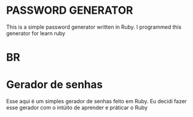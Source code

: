 # PASSWORD GENERATOR
This is a simple password generator written in Ruby. I programmed this generator for learn ruby

# BR
# Gerador de senhas
Esse aqui é um simples gerador de senhas feito em Ruby. Eu decidi fazer esse gerador com o intúito de aprender e práticar o Ruby